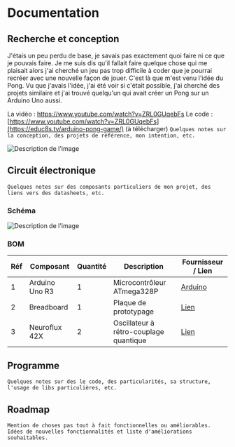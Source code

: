 # Documentation

## Recherche et conception

J'étais un peu perdu de base, je savais pas exactement quoi faire ni ce que je pouvais faire. Je me suis dis qu'il fallait faire quelque chose qui me plaisait alors j'ai cherché un jeu pas trop difficile à coder que je pourrai recréer avec une nouvelle façon de jouer. C'est là que m'est venu l'idée du Pong. Vu que j'avais l'idée, j'ai été voir si c'était possible, j'ai cherché des projets similaire et j'ai trouvé quelqu'un qui avait créer un Pong sur un Arduino Uno aussi. 

La vidéo : https://www.youtube.com/watch?v=ZRL0GUqebFs
Le code : [https://www.youtube.com/watch?v=ZRL0GUqebFs](https://educ8s.tv/arduino-pong-game/) (à télécharger)
`Quelques notes sur la conception, des projets de référence, mon intention, etc.`

![Description de l'image](/docs/assets/croquis-de-recherche.png)

## Circuit électronique

`Quelques notes sur des composants particuliers de mon projet, des liens vers des datasheets, etc.`

### Schéma

![Description de l'image](/docs/assets/schematics_bb.png)

### BOM

| Réf | Composant      | Quantité | Description                            | Fournisseur / Lien                                            |
| --- | -------------- | -------- | -------------------------------------- | ------------------------------------------------------------- |
| 1   | Arduino Uno R3 | 1        | Microcontrôleur ATmega328P             | [Arduino](https://store.arduino.cc/products/arduino-uno-rev3) |
| 2   | Breadboard     | 1        | Plaque de prototypage                  | [Lien](#)                                                     |
| 3   | Neuroflux 42X  | 2        | Oscillateur à rétro-couplage quantique | [Lien](#)                                                     |

## Programme

`Quelques notes sur des le code, des particularités, sa structure, l'usage de libs particulières, etc.`

## Roadmap

`Mention de choses pas tout à fait fonctionnelles ou améliorables. Idées de nouvelles fonctionnalités et liste d'améliorations souhaitables.`
